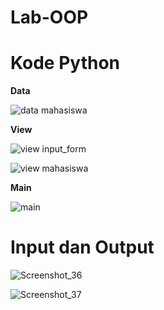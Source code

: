 # Lab-OOP

# **Kode Python**

**Data**

![data mahasiswa](https://github.com/user-attachments/assets/e0199fb9-7ebe-4805-973a-87bb60009bbe)

**View**

![view input_form](https://github.com/user-attachments/assets/e816701a-ff5e-482b-b6aa-e0426c1d5ee7)

![view mahasiswa](https://github.com/user-attachments/assets/04997c53-a2a2-4bb1-ae1d-e7e6ae37efa9)

**Main**

![main](https://github.com/user-attachments/assets/867e92d2-432f-40ae-b4c0-17befcc547a9)

# **Input dan Output**

![Screenshot_36](https://github.com/user-attachments/assets/3e228f53-6bb0-4ca2-ac6c-7f9b24da0229)

![Screenshot_37](https://github.com/user-attachments/assets/79d487f2-0a3c-43b1-b6a2-fc4f709b2ca0)



